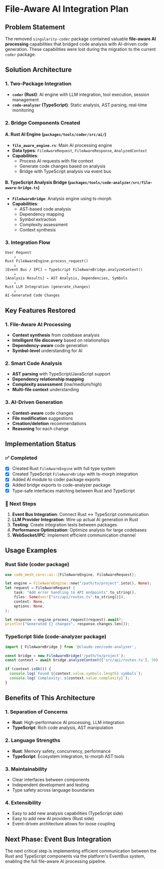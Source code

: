 # File-Aware AI Integration Plan

## Problem Statement
The removed `singularity-coder` package contained valuable **file-aware AI processing** capabilities that bridged code analysis with AI-driven code generation. These capabilities were lost during the migration to the current `coder` package.

## Solution Architecture

### 1. Two-Package Integration
- **`coder` (Rust)**: AI engine with LLM integration, tool execution, session management
- **`code-analyzer` (TypeScript)**: Static analysis, AST parsing, real-time monitoring

### 2. Bridge Components Created

#### A. Rust AI Engine (`packages/tools/coder/src/ai/`)
- **`file_aware_engine.rs`**: Main AI processing engine
- **Data types**: `FileAwareRequest`, `FileAwareResponse`, `AnalyzedContext`
- **Capabilities**: 
  - Process AI requests with file context
  - Generate code changes based on analysis
  - Bridge with TypeScript analysis via event bus

#### B. TypeScript Analysis Bridge (`packages/tools/code-analyzer/src/file-aware-bridge.ts`)
- **`FileAwareBridge`**: Analysis engine using ts-morph
- **Capabilities**:
  - AST-based code analysis
  - Dependency mapping
  - Symbol extraction
  - Complexity assessment
  - Context synthesis

### 3. Integration Flow

```
User Request
    ↓
Rust FileAwareEngine.process_request()
    ↓
[Event Bus / IPC] → TypeScript FileAwareBridge.analyzeContext()
    ↓                       ↓
[Analysis Results] ← AST Analysis, Dependencies, Symbols
    ↓
Rust LLM Integration (generate_changes)
    ↓
AI-Generated Code Changes
```

## Key Features Restored

### 1. File-Aware AI Processing
- **Context synthesis** from codebase analysis
- **Intelligent file discovery** based on relationships
- **Dependency-aware** code generation
- **Symbol-level** understanding for AI

### 2. Smart Code Analysis
- **AST parsing** with TypeScript/JavaScript support
- **Dependency relationship mapping**
- **Complexity assessment** (low/medium/high)
- **Multi-file context** understanding

### 3. AI-Driven Generation
- **Context-aware** code changes
- **File modification** suggestions
- **Creation/deletion** recommendations
- **Reasoning** for each change

## Implementation Status

### ✅ Completed
- [x] Created Rust `FileAwareEngine` with full type system
- [x] Created TypeScript `FileAwareBridge` with ts-morph integration
- [x] Added AI module to coder package exports
- [x] Added bridge exports to code-analyzer package
- [x] Type-safe interfaces matching between Rust and TypeScript

### 🔄 Next Steps
1. **Event Bus Integration**: Connect Rust ↔ TypeScript communication
2. **LLM Provider Integration**: Wire up actual AI generation in Rust
3. **Testing**: Create integration tests between packages
4. **Performance Optimization**: Optimize analysis for large codebases
5. **WebSocket/IPC**: Implement efficient communication channel

## Usage Examples

### Rust Side (coder package)
```rust
use code_mesh_core::ai::{FileAwareEngine, FileAwareRequest};

let engine = FileAwareEngine::new("/path/to/project".into(), None);
let request = FileAwareRequest {
    task: "Add error handling to API endpoints".to_string(),
    files: Some(vec!["src/api/routes.ts".to_string()]),
    context: None,
    options: None,
};

let response = engine.process_request(request).await?;
println!("Generated {} changes", response.changes.len());
```

### TypeScript Side (code-analyzer package)
```typescript
import { FileAwareBridge } from '@claude-zen/code-analyzer';

const bridge = new FileAwareBridge('/path/to/project');
const context = await bridge.analyzeContext(['src/api/routes.ts'], 50);

if (context.isOk()) {
  console.log(`Found ${context.value.symbols.length} symbols`);
  console.log(`Complexity: ${context.value.complexity}`);
}
```

## Benefits of This Architecture

### 1. **Separation of Concerns**
- **Rust**: High-performance AI processing, LLM integration
- **TypeScript**: Rich code analysis, AST manipulation

### 2. **Language Strengths**
- **Rust**: Memory safety, concurrency, performance
- **TypeScript**: Ecosystem integration, ts-morph AST tools

### 3. **Maintainability**
- Clear interfaces between components
- Independent development and testing
- Type safety across language boundaries

### 4. **Extensibility**
- Easy to add new analysis capabilities (TypeScript side)
- Easy to add new AI providers (Rust side)
- Event-driven architecture allows for loose coupling

## Next Phase: Event Bus Integration

The next critical step is implementing efficient communication between the Rust and TypeScript components via the platform's EventBus system, enabling the full file-aware AI processing pipeline.